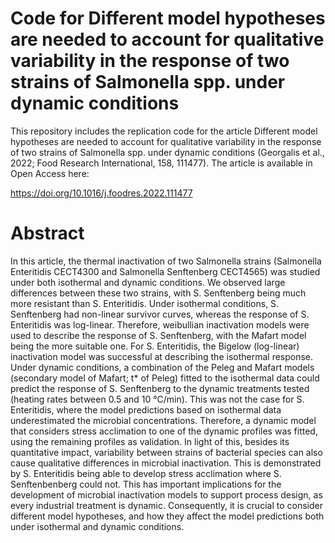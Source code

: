 # Code for Different model hypotheses are needed to account for qualitative variability in the response of two strains of Salmonella spp. under dynamic conditions

This repository includes the replication code for the article Different model hypotheses are needed to account for qualitative variability in the response of two strains of Salmonella spp. under dynamic conditions (Georgalis et al., 2022; Food Research International, 158, 111477). The article is available in Open Access here:

https://doi.org/10.1016/j.foodres.2022.111477

# Abstract

In this article, the thermal inactivation of two Salmonella strains (Salmonella Enteritidis CECT4300 and Salmonella Senftenberg CECT4565) was studied under both isothermal and dynamic conditions. We observed large differences between these two strains, with S. Senftenberg being much more resistant than S. Enteritidis. Under isothermal conditions, S. Senftenberg had non-linear survivor curves, whereas the response of S. Enteritidis was log-linear. Therefore, weibullian inactivation models were used to describe the response of S. Senftenberg, with the Mafart model being the more suitable one. For S. Enteritidis, the Bigelow (log-linear) inactivation model was successful at describing the isothermal response. Under dynamic conditions, a combination of the Peleg and Mafart models (secondary model of Mafart; t* of Peleg) fitted to the isothermal data could predict the response of S. Senftenberg to the dynamic treatments tested (heating rates between 0.5 and 10 °C/min). This was not the case for S. Enteritidis, where the model predictions based on isothermal data underestimated the microbial concentrations. Therefore, a dynamic model that considers stress acclimation to one of the dynamic profiles was fitted, using the remaining profiles as validation. In light of this, besides its quantitative impact, variability between strains of bacterial species can also cause qualitative differences in microbial inactivation. This is demonstrated by S. Enteritidis being able to develop stress acclimation where S. Senftenbenberg could not. This has important implications for the development of microbial inactivation models to support process design, as every industrial treatment is dynamic. Consequently, it is crucial to consider different model hypotheses, and how they affect the model predictions both under isothermal and dynamic conditions.
